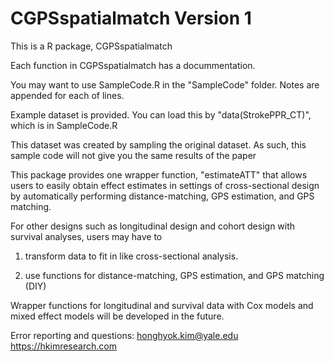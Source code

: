 # CGPSspatialmatch Version 1
This is a R package, CGPSspatialmatch

Each function in CGPSspatialmatch has a docummentation.

You may want to use SampleCode.R in the "SampleCode" folder. Notes are appended for each of lines.

Example dataset is provided. You can load this by "data(StrokePPR_CT)", which is in SampleCode.R

This dataset was created by sampling the original dataset. As such, this sample code will not give you the same results of the paper


This package provides one wrapper function, "estimateATT" that allows users to easily obtain effect estimates in settings of cross-sectional design by automatically performing distance-matching, GPS estimation, and GPS matching.


For other designs such as longitudinal design and cohort design with survival analyses, users may have to 

1) transform data to fit in like cross-sectional analysis.

2) use functions for distance-matching, GPS estimation, and GPS matching (DIY)


Wrapper functions for longitudinal and survival data with Cox models and mixed effect models will be developed in the future.

Error reporting and questions: 
honghyok.kim@yale.edu
https://hkimresearch.com


